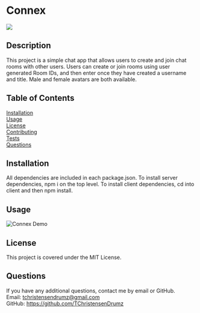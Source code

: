 # Connex
![](https://img.shields.io/badge/license-MIT_License-green?style=for-the-badge&logo=github)
## Description
This project is a simple chat app that allows users to create and join chat rooms with other users. Users can create or join rooms using user generated Room IDs, and then enter once they have created a username and title. Male and female avatars are both available.
## Table of Contents
[Installation](#Installation)
<br>
[Usage](#Usage)
<br>
[License](#License)
<br>
[Contributing](#Contributing)
<br>
[Tests](#Tests)
<br>
[Questions](#Questions)

## Installation
All dependencies are included in each package.json. To install server dependencies, npm i on the top level. To install client dependencies, cd into client and then npm install.

## Usage
![Connex Demo](assets/connexdemo.gif)

## License
This project is covered under the MIT License.

## Questions
If you have any additional questions, contact me by email or GitHub.
<br>
Email: tchristensendrumz@gmail.com
<br>
GitHub: https://github.com/TChristensenDrumz